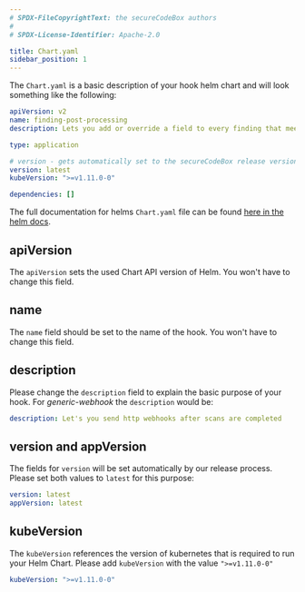 ```yaml
---
# SPDX-FileCopyrightText: the secureCodeBox authors
#
# SPDX-License-Identifier: Apache-2.0

title: Chart.yaml
sidebar_position: 1
---
```


The `Chart.yaml` is a basic description of your hook helm chart and will look something like the following:

```yaml
apiVersion: v2
name: finding-post-processing
description: Lets you add or override a field to every finding that meets specified conditions

type: application

# version - gets automatically set to the secureCodeBox release version when the helm charts gets published
version: latest
kubeVersion: ">=v1.11.0-0"

dependencies: []
```

The full documentation for helms `Chart.yaml` file can be found [here in the helm docs](https://helm.sh/docs/topics/charts/#the-chartyaml-file).

## apiVersion

The `apiVersion` sets the used Chart API version of Helm.
You won't have to change this field.

## name

The `name` field should be set to the name of the hook.
You won't have to change this field.

## description

Please change the `description` field to explain the basic purpose of your hook.
For _generic-webhook_ the `description` would be:

```yaml
description: Let's you send http webhooks after scans are completed
```

## version and appVersion

The fields for `version` will be set automatically by our release process.
Please set both values to `latest` for this purpose:

```yaml
version: latest
appVersion: latest
```

## kubeVersion

The `kubeVersion` references the version of kubernetes that is required to run your Helm Chart.
Please add `kubeVersion` with the value `">=v1.11.0-0"`

```yaml
kubeVersion: ">=v1.11.0-0"
```
